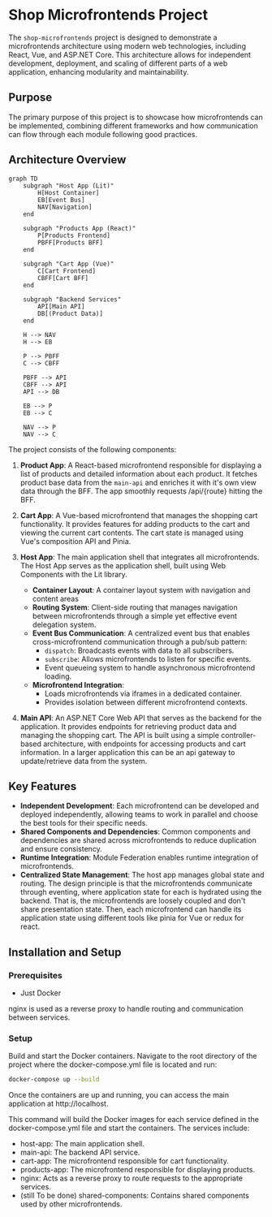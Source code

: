
# Shop Microfrontends Project

The `shop-microfrontends` project is designed to demonstrate a microfrontends architecture using modern web technologies, including React, Vue, and ASP.NET Core. This architecture allows for independent development, deployment, and scaling of different parts of a web application, enhancing modularity and maintainability.

## Purpose

The primary purpose of this project is to showcase how microfrontends can be implemented, combining different frameworks and how communication can flow through each module following good practices.

## Architecture Overview

```mermaid
graph TD
    subgraph "Host App (Lit)"
        H[Host Container]
        EB[Event Bus]
        NAV[Navigation]
    end

    subgraph "Products App (React)"
        P[Products Frontend]
        PBFF[Products BFF]
    end

    subgraph "Cart App (Vue)"
        C[Cart Frontend]
        CBFF[Cart BFF]
    end

    subgraph "Backend Services"
        API[Main API]
        DB[(Product Data)]
    end

    H --> NAV
    H --> EB
    
    P --> PBFF
    C --> CBFF
    
    PBFF --> API
    CBFF --> API
    API --> DB

    EB --> P
    EB --> C

    NAV --> P
    NAV --> C    
```

The project consists of the following components:

1. **Product App**: A React-based microfrontend responsible for displaying a list of products and detailed information about each product. It fetches product base data from the `main-api` and enriches it with it's own view data through the BFF. The app smoothly requests /api/{route} hitting the BFF.

2. **Cart App**: A Vue-based microfrontend that manages the shopping cart functionality. It provides features for adding products to the cart and viewing the current cart contents. The cart state is managed using Vue's composition API and Pinia.

3. **Host App**: The main application shell that integrates all microfrontends. The Host App serves as the application shell, built using Web Components with the Lit library. 

    - **Container Layout**: A container layout system with navigation and content areas
    - **Routing System**: Client-side routing that manages navigation between microfrontends through a simple yet effective event delegation system.
    - **Event Bus Communication**: A centralized event bus that enables cross-microfrontend communication through a pub/sub pattern:
        - `dispatch`: Broadcasts events with data to all subscribers.
        - `subscribe`: Allows microfrontends to listen for specific events.
        - Event queueing system to handle asynchronous microfrontend loading.
    - **Microfrontend Integration**: 
        - Loads microfrontends via iframes in a dedicated container.
        - Provides isolation between different microfrontend contexts.


4. **Main API**: An ASP.NET Core Web API that serves as the backend for the application. It provides endpoints for retrieving product data and managing the shopping cart. The API is built using a simple controller-based architecture, with endpoints for accessing products and cart information. In a larger application this can be an api gateway to update/retrieve data from the system.

## Key Features

- **Independent Development**: Each microfrontend can be developed and deployed independently, allowing teams to work in parallel and choose the best tools for their specific needs.
- **Shared Components and Dependencies**: Common components and dependencies are shared across microfrontends to reduce duplication and ensure consistency.
- **Runtime Integration**: Module Federation enables runtime integration of microfrontends.
- **Centralized State Management**: The host app manages global state and routing. The design principle is that the microfrontends communicate through eventing, where application state for each is hydrated using the backend. That is, the microfrontends are loosely coupled and don't share presentation state. Then, each microfrontend can handle its application state using different tools like pinia for Vue or redux for react.

## Installation and Setup

### Prerequisites

- Just Docker

nginx is used as a reverse proxy to handle routing and communication between services.

### Setup

Build and start the Docker containers. Navigate to the root directory of the project where the docker-compose.yml file is located and run:

```bash
docker-compose up --build
```

Once the containers are up and running, you can access the main application at http://localhost.

This command will build the Docker images for each service defined in the docker-compose.yml file and start the containers. The services include:

- host-app: The main application shell.
- main-api: The backend API service.
- cart-app: The microfrontend responsible for cart functionality.
- products-app: The microfrontend responsible for displaying products.
- nginx: Acts as a reverse proxy to route requests to the appropriate services.
- (still To be done) shared-components: Contains shared components used by other microfrontends.


